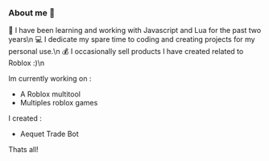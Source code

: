 ### About me 🤔

🎈 I have been learning and working with Javascript and Lua for the past two years\n
💻 I dedicate my spare time to coding and creating projects for my personal use.\n
💰 I occasionally sell products I have created related to Roblox :)\n

Im currently working on :
 - A Roblox multitool
 - Multiples roblox games
 
 I created :
 - Aequet Trade Bot
 
 Thats all!
